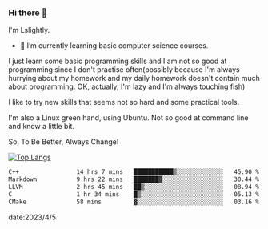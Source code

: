 ### Hi there 👋

I'm Lslightly.

- 🌱 I’m currently learning basic computer science courses.

I just learn some basic programming skills and I am not so good at programming since I don't practise often(possibly because I'm always hurrying about my homework and my daily homework doesn't contain much about programming. OK, actually, I'm lazy and I'm always touching fish)

I like to try new skills that seems not so hard and some practical tools.

I'm also a Linux green hand, using Ubuntu. Not so good at command line and know a little bit.

So, To Be Better, Always Change!

[![Top Langs](https://github-readme-stats.vercel.app/api/top-langs/?username=Lslightly&layout=compact)](https://github.com/anuraghazra/github-readme-stats)

<!--START_SECTION:waka-->

```txt
C++                14 hrs 7 mins   ███████████▒░░░░░░░░░░░░░   45.90 %
Markdown           9 hrs 22 mins   ███████▓░░░░░░░░░░░░░░░░░   30.44 %
LLVM               2 hrs 45 mins   ██▒░░░░░░░░░░░░░░░░░░░░░░   08.94 %
C                  1 hr 34 mins    █▒░░░░░░░░░░░░░░░░░░░░░░░   05.13 %
CMake              58 mins         ▓░░░░░░░░░░░░░░░░░░░░░░░░   03.16 %
```

<!--END_SECTION:waka-->

date:2023/4/5

